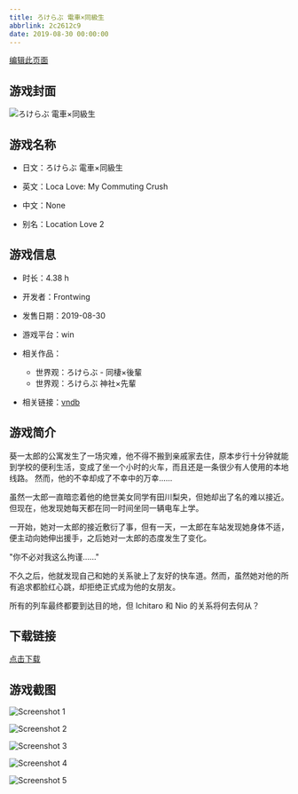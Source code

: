 ```yaml
---
title: ろけらぶ 電車×同級生
abbrlink: 2c2612c9
date: 2019-08-30 00:00:00
---
```

[编辑此页面](https://github.com/ACG-3/ADV3-source/blob/main/source/_posts/games/%E3%82%8D%E3%81%91%E3%82%89%E3%81%B6%20%E9%9B%BB%E8%BB%8A%C3%97%E5%90%8C%E7%B4%9A%E7%94%9F.md)

## 游戏封面

![ろけらぶ 電車×同級生](https%3A//pan.timero.xyz/onedrive/img_lib_001/%E3%82%8D%E3%81%91%E3%82%89%E3%81%B6%20%E9%9B%BB%E8%BB%8A%C3%97%E5%90%8C%E7%B4%9A%E7%94%9F_cover.avif)


## 游戏名称

- 日文：ろけらぶ 電車×同級生
- 英文：Loca Love: My Commuting Crush
- 中文：None

- 别名：Location Love 2


## 游戏信息

- 时长：4.38 h
- 开发者：Frontwing
- 发售日期：2019-08-30
- 游戏平台：win
- 相关作品：
   - 世界观：ろけらぶ - 同棲×後輩
   - 世界观：ろけらぶ 神社×先輩

- 相关链接：[vndb](https://vndb.org/v25690)


## 游戏简介

葵一太郎的公寓发生了一场灾难，他不得不搬到亲戚家去住，原本步行十分钟就能到学校的便利生活，变成了坐一个小时的火车，而且还是一条很少有人使用的本地线路。
然而，他的不幸却成了不幸中的万幸......

虽然一太郎一直暗恋着他的绝世美女同学有田川梨央，但她却出了名的难以接近。但现在，他发现她每天都在同一时间坐同一辆电车上学。

一开始，她对一太郎的接近敷衍了事，但有一天，一太郎在车站发现她身体不适，便主动向她伸出援手，之后她对一太郎的态度发生了变化。

"你不必对我这么拘谨......"

不久之后，他就发现自己和她的关系驶上了友好的快车道。然而，虽然她对他的所有追求都脸红心跳，却拒绝正式成为他的女朋友。

所有的列车最终都要到达目的地，但 Ichitaro 和 Nio 的关系将何去何从？




## 下载链接

[点击下载](https://pan.timero.xyz/onedrive/adv_lib_001/%E3%82%8D%E3%81%91%E3%82%89%E3%81%B6%20%E9%9B%BB%E8%BB%8A%C3%97%E5%90%8C%E7%B4%9A%E7%94%9F)


## 游戏截图


![Screenshot 1](https%3A//pan.timero.xyz/onedrive/img_lib_001/%E3%82%8D%E3%81%91%E3%82%89%E3%81%B6%20%E9%9B%BB%E8%BB%8A%C3%97%E5%90%8C%E7%B4%9A%E7%94%9F_Screenshot_1.avif)

![Screenshot 2](https%3A//pan.timero.xyz/onedrive/img_lib_001/%E3%82%8D%E3%81%91%E3%82%89%E3%81%B6%20%E9%9B%BB%E8%BB%8A%C3%97%E5%90%8C%E7%B4%9A%E7%94%9F_Screenshot_2.avif)

![Screenshot 3](https%3A//pan.timero.xyz/onedrive/img_lib_001/%E3%82%8D%E3%81%91%E3%82%89%E3%81%B6%20%E9%9B%BB%E8%BB%8A%C3%97%E5%90%8C%E7%B4%9A%E7%94%9F_Screenshot_3.avif)

![Screenshot 4](https%3A//pan.timero.xyz/onedrive/img_lib_001/%E3%82%8D%E3%81%91%E3%82%89%E3%81%B6%20%E9%9B%BB%E8%BB%8A%C3%97%E5%90%8C%E7%B4%9A%E7%94%9F_Screenshot_4.avif)

![Screenshot 5](https%3A//pan.timero.xyz/onedrive/img_lib_001/%E3%82%8D%E3%81%91%E3%82%89%E3%81%B6%20%E9%9B%BB%E8%BB%8A%C3%97%E5%90%8C%E7%B4%9A%E7%94%9F_Screenshot_5.avif)

